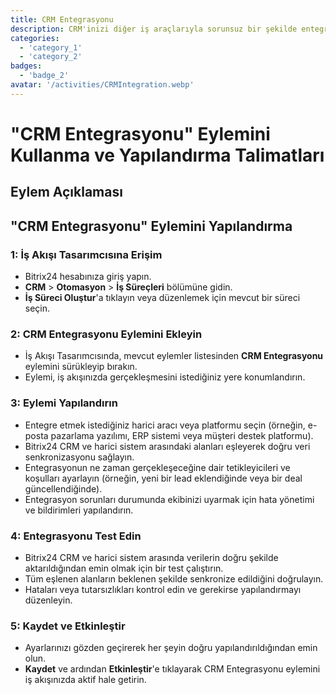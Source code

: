 ```yaml
---
title: CRM Entegrasyonu
description: CRM'inizi diğer iş araçlarıyla sorunsuz bir şekilde entegre edin.
categories: 
  - 'category_1'
  - 'category_2'
badges: 
  - 'badge_2'
avatar: '/activities/CRMIntegration.webp'
---
```

# "CRM Entegrasyonu" Eylemini Kullanma ve Yapılandırma Talimatları

## Eylem Açıklaması

## **"CRM Entegrasyonu" Eylemini Yapılandırma**

### 1: İş Akışı Tasarımcısına Erişim
- Bitrix24 hesabınıza giriş yapın.
- **CRM** > **Otomasyon** > **İş Süreçleri** bölümüne gidin.
- **İş Süreci Oluştur**'a tıklayın veya düzenlemek için mevcut bir süreci seçin.

### 2: CRM Entegrasyonu Eylemini Ekleyin
- İş Akışı Tasarımcısında, mevcut eylemler listesinden **CRM Entegrasyonu** eylemini sürükleyip bırakın.
- Eylemi, iş akışınızda gerçekleşmesini istediğiniz yere konumlandırın.

### 3: Eylemi Yapılandırın
- Entegre etmek istediğiniz harici aracı veya platformu seçin (örneğin, e-posta pazarlama yazılımı, ERP sistemi veya müşteri destek platformu).
- Bitrix24 CRM ve harici sistem arasındaki alanları eşleyerek doğru veri senkronizasyonu sağlayın.
- Entegrasyonun ne zaman gerçekleşeceğine dair tetikleyicileri ve koşulları ayarlayın (örneğin, yeni bir lead eklendiğinde veya bir deal güncellendiğinde).
- Entegrasyon sorunları durumunda ekibinizi uyarmak için hata yönetimi ve bildirimleri yapılandırın.

### 4: Entegrasyonu Test Edin
- Bitrix24 CRM ve harici sistem arasında verilerin doğru şekilde aktarıldığından emin olmak için bir test çalıştırın.
- Tüm eşlenen alanların beklenen şekilde senkronize edildiğini doğrulayın.
- Hataları veya tutarsızlıkları kontrol edin ve gerekirse yapılandırmayı düzenleyin.

### 5: Kaydet ve Etkinleştir
- Ayarlarınızı gözden geçirerek her şeyin doğru yapılandırıldığından emin olun.
- **Kaydet** ve ardından **Etkinleştir**'e tıklayarak CRM Entegrasyonu eylemini iş akışınızda aktif hale getirin.
